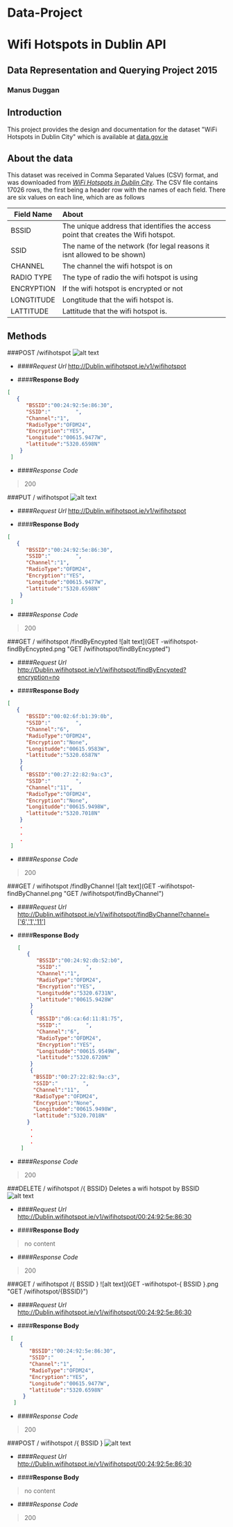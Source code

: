 # Data-Project
# Wifi Hotspots in Dublin API
## Data Representation and Querying Project 2015
### Manus Duggan

## Introduction
This project provides the design and documentation for the dataset "WiFi Hotspots in Dublin City" which is available at [data.gov.ie](http://data.gov.ie)

## About the data
This dataset was received in Comma Separated Values (CSV) format, and was downloaded from [*WiFi Hotspots in Dublin City*](https://data.gov.ie/dataset/wifi-hotspots-in-dublin-city).
The CSV file contains 17026 rows, the first being a header row with the names of each field.
There are six values on each line, which are as follows

| Field Name        | About           |
| ------------- |:-------------| 
| BSSID     | The unique address that identifies the access point that creates the Wifi hotspot. | 
| SSID   |  The name of the network (for legal reasons it isnt allowed to be shown)     |  
| CHANNEL | The channel the wifi hotspot is on      | 
| RADIO TYPE |  The type of radio the wifi hotspot is using    | 
| ENCRYPTION | If the wifi hotspot is encrypted or not    | 
| LONGTITUDE | Longtitude that the wifi hotspot is.    | 
| LATTITUDE | Lattitude that the wifi hotspot is.    | 

## Methods
###POST /wifihotspot 
![alt text](post-wifihotspot.png "Post /wifihotspot")

* ####_Request Url_
 http://Dublin.wifihotspot.ie/v1/wifihotspot

* ####__Response Body__
 ```json
 [
    {
       "BSSID":"00:24:92:5e:86:30",
       "SSID":"        ",
       "Channel":"1",
       "RadioType":"OFDM24",
       "Encryption":"YES",
       "Longitude":"00615.9477W",
       "lattitude":"5320.6598N"
     }
  ]
 ```

* ####_Response Code_
>200

###PUT / wifihotspot
![alt text](put-wifihotspot.png "Put /wifihotspot")

* ####_Request Url_
  http://Dublin.wifihotspot.ie/v1/wifihotspot

* ####__Response Body__
 ```json
 [
    {
       "BSSID":"00:24:92:5e:86:30",
       "SSID":"        ",
       "Channel":"1",
       "RadioType":"OFDM24",
       "Encryption":"YES",
       "Longitude":"00615.9477W",
       "lattitude":"5320.6598N"
     }
  ]
 ```

* ####_Response Code_
>200

###GET / wifihotspot /findByEncypted 
![alt text](GET -wifihotspot-findByEncypted.png "GET /wifihotspot/findByEncypted")

* ####_Request Url_
 http://Dublin.wifihotspot.ie/v1/wifihotspot/findByEncypted?encryption=no

* ####__Response Body__
 ```json
 [
    {
       "BSSID":"00:02:6f:b1:39:0b",
       "SSID":"        ",
       "Channel":"6",
       "RadioType":"OFDM24",
       "Encryption":"None",
       "Longitudde":"00615.9583W",
       "lattitude":"5320.6587N"
     }
     {
       "BSSID":"00:27:22:82:9a:c3",
       "SSID":"        ",
       "Channel":"11",
       "RadioType":"OFDM24",
       "Encryption":"None",
       "Longitudde":"00615.9498W",
       "lattitude":"5320.7018N"
     }
     .
     .
     .
  ]
 ```
 
* ####_Response Code_
>200

###GET / wifihotspot /findByChannel 
![alt text](GET -wifihotspot-findByChannel.png "GET /wifihotspot/findByChannel")

* ####_Request Url_
 http://Dublin.wifihotspot.ie/v1/wifihotspot/findByChannel?channel=['6','1','11']

* ####__Response Body__
  ```json
  [
     {
        "BSSID":"00:24:92:db:52:b0",
        "SSID":"        ",
        "Channel":"1",
        "RadioType":"OFDM24",
        "Encryption":"YES",
        "Longitudde":"5320.6731N",
        "lattitude":"00615.9428W"
      }
      {
        "BSSID":"d6:ca:6d:11:81:75",
        "SSID":"        ",
        "Channel":"6",
        "RadioType":"OFDM24",
        "Encryption":"YES",
        "Longitudde":"00615.9549W",
        "lattitude":"5320.6720N"
      }
      {
       "BSSID":"00:27:22:82:9a:c3",
       "SSID":"        ",
       "Channel":"11",
       "RadioType":"OFDM24",
       "Encryption":"None",
       "Longitudde":"00615.9498W",
       "lattitude":"5320.7018N"
     }
      .
      .
      .
   ]
  ```

* ####_Response Code_
>200

###DELETE / wifihotspot /{ BSSID} Deletes a wifi hotspot by BSSID
![alt text](Delete-wifihotspot-{BSSID}.png "DELETE /wifihotspot/{BSSID}")

* ####_Request Url_
http://Dublin.wifihotspot.ie/v1/wifihotspot/00:24:92:5e:86:30

* ####__Response Body__
>no content

* ####_Response Code_
>200

###GET / wifihotspot /{ BSSID }
![alt text](GET  -wifihotspot-{ BSSID }.png "GET /wifihotspot/{BSSID}")

* ####_Request Url_
http://Dublin.wifihotspot.ie/v1/wifihotspot/00:24:92:5e:86:30

* ####__Response Body__
 ```json
  [
     {
        "BSSID":"00:24:92:5e:86:30",
        "SSID":"        ",
        "Channel":"1",
        "RadioType":"OFDM24",
        "Encryption":"YES",
        "Longitude":"00615.9477W",
        "lattitude":"5320.6598N"
      }
   ]
  ```
 
* ####_Response Code_
>200

###POST / wifihotspot /{ BSSID }
![alt text](pos-wifihotspot-{BSSID}.png "POST /wifihotspot/{BSSID}")

* ####_Request Url_
 http://Dublin.wifihotspot.ie/v1/wifihotspot/00:24:92:5e:86:30

* ####__Response Body__
>no content

* ####_Response Code_
>200


  
